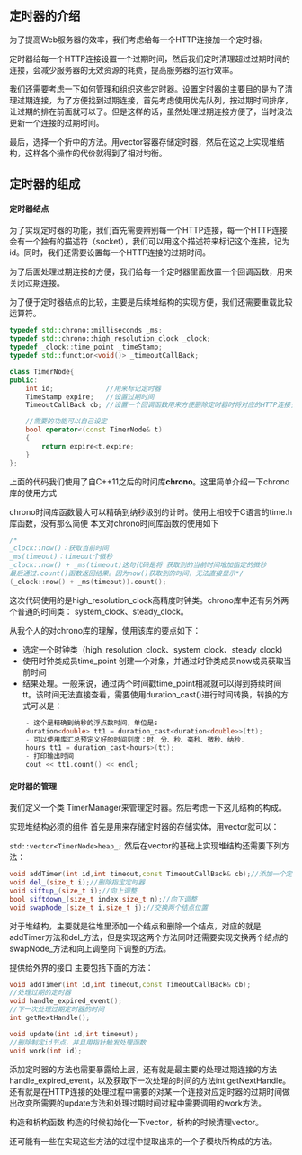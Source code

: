 ## 定时器的介绍
为了提高Web服务器的效率，我们考虑给每一个HTTP连接加一个定时器。

定时器给每一个HTTP连接设置一个过期时间，然后我们定时清理超过过期时间的连接，会减少服务器的无效资源的耗费，提高服务器的运行效率。

我们还需要考虑一下如何管理和组织这些定时器。设置定时器的主要目的是为了清理过期连接，为了方便找到过期连接，首先考虑使用优先队列，按过期时间排序，让过期的排在前面就可以了。但是这样的话，虽然处理过期连接方便了，当时没法更新一个连接的过期时间。

最后，选择一个折中的方法。用vector容器存储定时器，然后在这之上实现堆结构，这样各个操作的代价就得到了相对均衡。

## 定时器的组成
#### 定时器结点
为了实现定时器的功能，我们首先需要辨别每一个HTTP连接，每一个HTTP连接会有一个独有的描述符（socket），我们可以用这个描述符来标记这个连接，记为id。同时，我们还需要设置每一个HTTP连接的过期时间。

为了后面处理过期连接的方便，我们给每一个定时器里面放置一个回调函数，用来关闭过期连接。

为了便于定时器结点的比较，主要是后续堆结构的实现方便，我们还需要重载比较运算符。

~~~cpp
typedef std::chrono::milliseconds _ms;
typedef std::chrono::high_resolution_clock _clock;
typedef _clock::time_point _timeStamp;
typedef std::function<void()> _timeoutCallBack;

class TimerNode{
public:
    int id;             //用来标记定时器
    TimeStamp expire;   //设置过期时间
    TimeoutCallBack cb; //设置一个回调函数用来方便删除定时器时将对应的HTTP连接关闭

    //需要的功能可以自己设定
    bool operator<(const TimerNode& t)
    {
        return expire<t.expire;
    }
};

~~~
上面的代码我们使用了自C++11之后的时间库**chrono**。这里简单介绍一下chrono库的使用方式

chrono时间库函数最大可以精确到纳秒级别的计时。使用上相较于C语言的time.h库函数，没有那么简便
本文对chrono时间库函数的使用如下
~~~cpp
/*
_clock::now()：获取当前时间
_ms(timeout)：timeout个微秒
_clock::now() + _ms(timeout)这句代码是将 获取到的当前时间增加指定的微秒
最后通过.count()函数返回结果。因为now()获取到的时间，无法直接显示*/
(_clock::now() + _ms(timeout)).count();
~~~
这次代码使用的是high_resolution_clock高精度时钟类。chrono库中还有另外两个普通的时间类： system_clock、steady_clock。

从我个人的对chrono库的理解，使用该库的要点如下：
- 选定一个时钟类（high_resolution_clock、system_clock、steady_clock)
- 使用时钟类成员time_point 创建一个对象，并通过时钟类成员now成员获取当前时间
- 结果处理。一般来说，通过两个时间戳time_point相减就可以得到持续时间tt。该时间无法直接查看，需要使用duration_cast<T>()进行时间转换，转换的方式可以是：
~~~cpp
    - 这个是精确到纳秒的浮点数时间，单位是s
    duration<double> tt1 = duration_cast<duration<double>>(tt); 
    - 可以使用库汇总预定义好的时间刻度：时、分、秒、毫秒、微秒、纳秒.
    hours tt1 = duration_cast<hours>(tt);
    - 打印输出时间
    cout << tt1.count() << endl;
~~~
#### 定时器的管理
我们定义一个类 TimerManager来管理定时器。然后考虑一下这儿结构的构成。

实现堆结构必须的组件
首先是用来存储定时器的存储实体，用vector就可以：

`std::vector<TimerNode>heap_;`
然后在vector的基础上实现堆结构还需要下列方法：
```cpp
void addTimer(int id,int timeout,const TimeoutCallBack& cb);//添加一个定时器
void del_(size_t i);//删除指定定时器
void siftup_(size_t i);//向上调整
bool siftdown_(size_t index,size_t n);//向下调整
void swapNode_(size_t i,size_t j);//交换两个结点位置
```
对于堆结构，主要就是往堆里添加一个结点和删除一个结点，对应的就是addTimer方法和del_方法，但是实现这两个方法同时还需要实现交换两个结点的 swapNode_方法和向上调整向下调整的方法。

提供给外界的接口
主要包括下面的方法：
```cpp
void addTimer(int id,int timeout,const TimeoutCallBack& cb);
//处理过期的定时器
void handle_expired_event();
//下一次处理过期定时器的时间
int getNextHandle();

void update(int id,int timeout);
//删除制定id节点，并且用指针触发处理函数
void work(int id);
```
添加定时器的方法也需要暴露给上层，还有就是最主要的处理过期连接的方法handle_expired_event，以及获取下一次处理的时间的方法int getNextHandle。还有就是在HTTP连接的处理过程中需要的对某一个连接对应定时器的过期时间做出改变所需要的update方法和处理过期时间过程中需要调用的work方法。

构造和析构函数
构造的时候初始化一下vector，析构的时候清理vector。

还可能有一些在实现这些方法的过程中提取出来的一个子模块所构成的方法。
